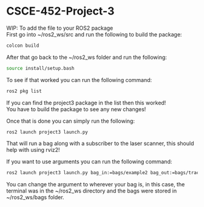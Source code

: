 # CSCE-452-Project-3

WIP: To add the file to your ROS2 package  
First go into ~/ros2_ws/src and run the following to build the package:

```bash
colcon build
```

After that go back to the ~/ros2_ws folder and run the following:

```bash
source install/setup.bash
```

To see if that worked you can run the following command:

```bash
ros2 pkg list
```

If you can find the project3 package in the list then this worked!  
You have to build the package to see any new changes!  

Once that is done you can simply run the following:

```bash
ros2 launch project3 launch.py
```

That will run a bag along with a subscriber to the laser scanner, this should help with using rviz2!

If you want to use arguments you can run the following command: 
```bash
ros2 launch project3 launch.py bag_in:=bags/example2 bag_out:=bags/track_result_1
```

You can change the argument to wherever your bag is, in this case, the terminal was in the ~/ros2_ws directory and the bags were stored in ~/ros2_ws/bags folder.
